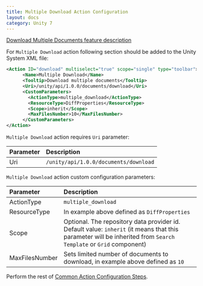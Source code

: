 ```yaml
---
title: Multiple Download Action Configuration
layout: docs
category: Unity 7
---
```

[Download Multiple Documents feature description](../../features/document-management/multiple-document-download.md)

For `Multiple Download` action following section should be added to the Unity System XML file:

```xml
<Action ID="download" multiselect="true" scope="single" type="toolbar">
      <Name>Multiple Download</Name>
      <Tooltip>Download multiple documents</Tooltip>
      <Uri>/unity/api/1.0.0/documents/download</Uri>
      <CustomParameters>
        <ActionType>multiple_download</ActionType>
        <ResourceType>DiffProperties</ResourceType>
        <Scope>inherit</Scope>
        <MaxFilesNumber>10</MaxFilesNumber>
      </CustomParameters>
</Action>
```
`Multiple Download` action requires `Uri` parameter:

| Parameter       | Description |
|:----------------|:------------|
|Uri              | `/unity/api/1.0.0/documents/download` |

`Multiple Download` action custom configuration parameters:

| Parameter       | Description |
|:----------------|:------------|
|ActionType       | `multiple_download` |
|ResourceType     | In example above defined as `DiffProperties` |
|Scope            | Optional. The repository data provider id. Default value: `inherit` (it means that this parameter will be inherited from `Search Template` or `Grid` component) |
|MaxFilesNumber   | Sets limited number of documents to download, in example above defined as `10`|

Perform the rest of [Common Action Configuration Steps](../actions.md#common-actions-configuration-steps).

